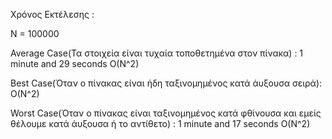 Χρόνος Εκτέλεσης :

N = 100000

Average Case(Τα στοιχεία είναι τυχαία τοποθετημένα στον πίνακα) : 1 minute and 29 seconds O(N^2)

Best Case(Όταν ο πίνακας είναι ήδη ταξινομημένος κατά άυξουσα σειρά): O(N^2)

Worst Case(Όταν ο πίνακας είναι ταξινομημένος κατά φθίνουσα και εμείς θέλουμε κατά άυξουσα ή το αντίθετο) : 1 minute and 17 seconds Ο(Ν^2)
